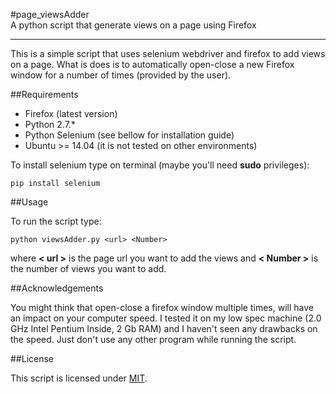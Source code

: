 #page_viewsAdder   
A python script that generate views on a page using Firefox   


----------

This is a simple script that uses selenium webdriver and firefox to add views on a page. What is does is to automatically open-close a new Firefox window for a number of times (provided by the user). 

##Requirements

 - Firefox (latest version)
 - Python 2.7.*
 - Python Selenium (see bellow for installation guide)
 - Ubuntu >= 14.04 (it is not tested on other environments)

To install selenium type on terminal (maybe you'll need **sudo** privileges):

```
pip install selenium
```

##Usage

To run the script type:
```
python viewsAdder.py <url> <Number>
```

where **< url >** is the page url you want to add the views and **< Number >** is the number of views you want to add.

##Acknowledgements

You might think that open-close a firefox window multiple times, will have an impact on your computer speed. I tested it on my low spec machine (2.0 GHz Intel Pentium Inside, 2 Gb RAM) and I haven't seen any drawbacks on the speed. Just don't use any other program while running the script.

##License

This script is licensed under [MIT](https://github.com/GeorgeGks/page_viewsAdder/blob/master/LICENSE).


